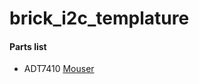 # brick_i2c_templature

#### Parts list
- ADT7410 [Mouser](http://www.mouser.jp/Analog-Devices-Inc/Sensors/Temperature-Sensors/Board-Mount-Temperature-Sensors/ADT7410-Series/_/N-7gz7qZ1yyhlp3Z1yyh4l4)
